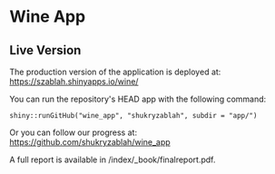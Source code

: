Wine App
========

Live Version
------------

The production version of the application is deployed at:  
<a href="https://szablah.shinyapps.io/wine/" class="uri">https://szablah.shinyapps.io/wine/</a>

You can run the repository's HEAD app with the following command:  

    shiny::runGitHub("wine_app", "shukryzablah", subdir = "app/")

Or you can follow our progress at:
<a href="https://github.com/shukryzablah/wine_app" class="uri">https://github.com/shukryzablah/wine_app</a>

A full report is available in /index/_book/finalreport.pdf.
